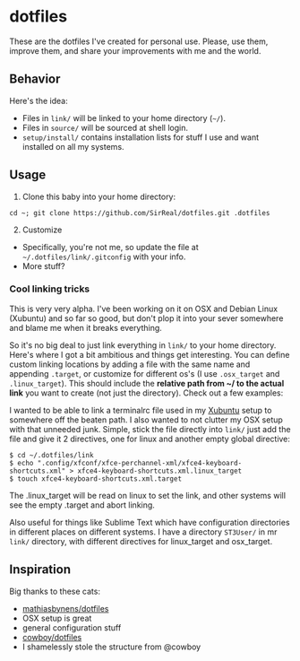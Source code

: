 dotfiles
========

These are the dotfiles I've created for personal use. Please, use them, improve them, and share your improvements with me and the world.

## Behavior
Here's the idea:

*  Files in `link/` will be linked to your home directory (`~/`).
*  Files in `source/` will be sourced at shell login.
*  `setup/install/` contains installation lists for stuff I use and want installed on all my systems.

## Usage

1.  Clone this baby into your home directory:

  `cd ~; git clone https://github.com/SirReal/dotfiles.git .dotfiles`

2.  Customize
  *  Specifically, you're not me, so update the file at `~/.dotfiles/link/.gitconfig` with your info.
  *  More stuff?

### Cool linking tricks

This is very very alpha. I've been working on it on OSX and Debian Linux (Xubuntu) and so far so good, but don't plop it into your sever somewhere and blame me when it breaks everything.

So it's no big deal to just link everything in `link/` to your home directory. Here's where I got a bit ambitious and things get interesting. You can define custom linking locations by adding a file with the same name and appending `.target`, or customize for different os's (I use `.osx_target` and `.linux_target`). This should include the __relative path from ~/ to the actual link__ you want to create (not just the directory). Check out a few examples:

I wanted to be able to link a terminalrc file used in my [Xubuntu](http://xubuntu.org/) setup to somewhere off the beaten path. I also wanted to not clutter my OSX setup with that unneeded junk. Simple, stick the file directly into `link/` just add the file and give it 2 directives, one for linux and another empty global directive:

```
$ cd ~/.dotfiles/link
$ echo ".config/xfconf/xfce-perchannel-xml/xfce4-keyboard-shortcuts.xml" > xfce4-keyboard-shortcuts.xml.linux_target
$ touch xfce4-keyboard-shortcuts.xml.target
```
The .linux_target will be read on linux to set the link, and other systems will see the empty .target and abort linking.

Also useful for things like Sublime Text which have configuration directories in different places on different systems. I have a directory `ST3User/` in mr `link/` directory, with different directives for linux_target and osx_target.

## Inspiration
Big thanks to these cats:

*  [mathiasbynens/dotfiles](https://github.com/mathiasbynens/dotfiles)
  *  OSX setup is great
  *  general configuration stuff
*  [cowboy/dotfiles](https://github.com/cowboy/dotfiles)
  *  I shamelessly stole the structure from @cowboy
